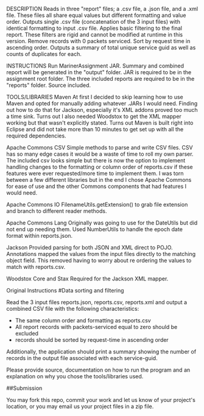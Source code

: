 DESCRIPTION
Reads in three "report" files; a .csv file, a .json file, and a .xml file. These files all share equal values but different formatting and value order. 
Outputs single .csv file (concatenation of the 3 input files) with identical formatting to input .csv file.
Applies basic filtering to the final report. These filters are rigid and cannot be modified at runtime in this version.
	Remove records with 0 packets serviced.
	Sort by request time in ascending order.
Outputs a summary of total unique service guid as well as counts of duplicates for each.

INSTRUCTIONS
Run MarinerAssignment JAR.
Summary and combined report will be generated in the "output" folder.
JAR is required to be in the assignment root folder.
The three included reports are required to be in the "reports" folder.
Source included.

TOOLS/LIBRARIES
Maven
At first I decided to skip learning how to use Maven and opted for manually adding whatever .JARs I would need. Finding out how to do that for Jackson, especially it's XML addons proved too much a time sink. Turns out I also needed Woodstox to get the XML mapper working but that wasn't explicitly stated. 
Turns out Maven is built right into Eclipse and did not take more than 10 minutes to get set up with all the required dependencies. 

Apache Commons CSV
Simple methods to parse and write CSV files. CSV has so many edge cases it would be a waste of time to roll my own parser. The included csv looks simple but there is now the option to implement handling changes to the formatting or column order of reports.csv if these features were ever requested/more time to implement them. I was torn between a few different libraries but in the end I chose Apache Commons for ease of use and the other Commons components that had features I would need.

Apache Commons IO
FilenameUtils.getExtension() to grab file extension and branch to different reader methods.

Apache Commons Lang
Originally was going to use for the DateUtils but did not end up needing them. 
Used NumberUtils to handle the epoch date format within reports.json.
  
Jackson
Provided parsing for both JSON and XML direct to POJO. Annotations mapped the values from the input files directly to the matching object field. This removed having to worry about re ordering the values to match with reports.csv.

Woodstox Core and Stax
Required for the Jackson XML mapper. 


Original Instructions
#Data sorting and filtering

Read the 3 input files reports.json, reports.csv, reports.xml and output a combined CSV file with the following characteristics:

- The same column order and formatting as reports.csv
- All report records with packets-serviced equal to zero should be excluded
- records should be sorted by request-time in ascending order

Additionally, the application should print a summary showing the number of records in the output file associated with each service-guid.

Please provide source, documentation on how to run the program and an explanation on why you chose the tools/libraries used.

##Submission

You may fork this repo, commit your work and let us know of your project's location, or you may email us your project files in a zip file.
